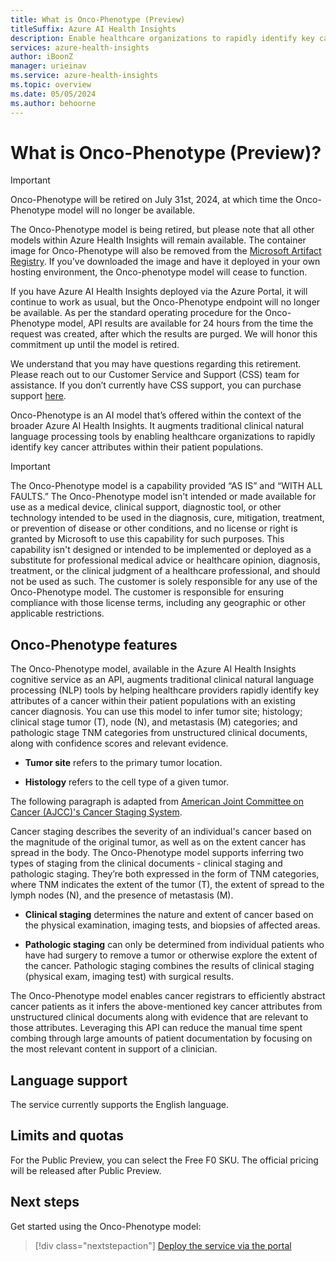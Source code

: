 ```yaml
---
title: What is Onco-Phenotype (Preview)
titleSuffix: Azure AI Health Insights
description: Enable healthcare organizations to rapidly identify key cancer attributes within their patient populations.
services: azure-health-insights
author: iBoonZ
manager: urieinav
ms.service: azure-health-insights
ms.topic: overview
ms.date: 05/05/2024
ms.author: behoorne
---
```




# What is Onco-Phenotype (Preview)?
> [!IMPORTANT]
> Onco-Phenotype will be retired on July 31st, 2024, at which time the Onco-Phenotype model will no longer be available.  
> 
> The Onco-Phenotype model is being retired, but please note that all other models within Azure Health Insights will remain available. The container image for Onco-Phenotype will also be removed from the [Microsoft Artifact Registry](https://mcr.microsoft.com). If you’ve downloaded the image and have it deployed in your own hosting environment, the Onco-phenotype model will cease to function.
> 
> If you have Azure AI Health Insights deployed via the Azure Portal, it will continue to work as usual, but the Onco-Phenotype endpoint will no longer be available. As per the standard operating procedure for the Onco-Phenotype model, API results are available for 24 hours from the time the request was created, after which the results are purged. We will honor this commitment up until the model is retired.  
>
> We understand that you may have questions regarding this retirement. Please reach out to our Customer Service and Support (CSS) team for assistance. If you don’t currently have CSS support, you can purchase support [here](https://azure.microsoft.com/en-us/support/plans/).  

Onco-Phenotype is an AI model that’s offered within the context of the broader Azure AI Health Insights. It augments traditional clinical natural language processing tools by enabling healthcare organizations to rapidly identify key cancer attributes within their patient populations.

> [!IMPORTANT] 
> The Onco-Phenotype model is a capability provided “AS IS” and “WITH ALL FAULTS.” The Onco-Phenotype model isn't intended or made available for use as a medical device, clinical support, diagnostic tool, or other technology intended to be used in the diagnosis, cure, mitigation, treatment, or prevention of disease or other conditions, and no license or right is granted by Microsoft to use this capability for such purposes. This capability isn't designed or intended to be implemented or deployed as a substitute for professional medical advice or healthcare opinion, diagnosis, treatment, or the clinical judgment of a healthcare professional, and should not be used as such. The customer is solely responsible for any use of the Onco-Phenotype model. The customer is responsible for ensuring compliance with those license terms, including any geographic or other applicable restrictions.


## Onco-Phenotype features
The Onco-Phenotype model, available in the Azure AI Health Insights cognitive service as an API, augments traditional clinical natural language processing (NLP) tools by helping healthcare providers rapidly identify key attributes of a cancer within their patient populations with an existing cancer diagnosis. You can use this model to infer tumor site; histology; clinical stage tumor (T), node (N), and metastasis (M) categories; and pathologic stage TNM categories from unstructured clinical documents, along with confidence scores and relevant evidence.

- **Tumor site** refers to the primary tumor location. 

- **Histology** refers to the cell type of a given tumor.

The following paragraph is adapted from  [American Joint Committee on Cancer (AJCC)'s Cancer Staging System](https://www.facs.org/quality-programs/cancer/ajcc/cancer-staging).

Cancer staging describes the severity of an individual's cancer based on the magnitude of the original tumor, as well as on the extent cancer has spread in the body. The Onco-Phenotype model supports inferring two types of staging from the clinical documents - clinical staging and pathologic staging. They’re both expressed in the form of TNM categories, where TNM indicates the extent of the tumor (T), the extent of spread to the lymph nodes (N), and the presence of metastasis (M).

- **Clinical staging** determines the nature and extent of cancer based on the physical examination, imaging tests, and biopsies of affected areas. 

- **Pathologic staging** can only be determined from individual patients who have had surgery to remove a tumor or otherwise explore the extent of the cancer. Pathologic staging combines the results of clinical staging (physical exam, imaging test) with surgical results. 

The Onco-Phenotype model enables cancer registrars to efficiently abstract cancer patients as it infers the above-mentioned key cancer attributes from unstructured clinical documents along with evidence that are relevant to those attributes. Leveraging this API can reduce the manual time spent combing through large amounts of patient documentation by focusing on the most relevant content in support of a clinician.


## Language support

The service currently supports the English language.

## Limits and quotas

For the Public Preview, you can select the Free F0 SKU. The official pricing will be released after Public Preview. 

## Next steps

Get started using the Onco-Phenotype model:

>[!div class="nextstepaction"]
> [Deploy the service via the portal](../deploy-portal.md) 
